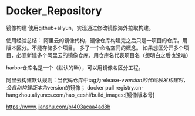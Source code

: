 # Docker_Repository
镜像构建
使用github+aliyun，实现通过修改镜像海外拉取构建。

使用经验总结：
阿里云的镜像代构，镜像仓库构建完之后只是一项目的仓库。用版本区分。不能存储多个项目。
多了一个命名空间的概念。
如果想区分开多个项目，必须新建多个阿里云的镜像仓库。用仓库名代表项目名（想明白之后也没啥）

harbor仓库名是一个（默认的lib），可以用镜像名区分工程。

阿里云构建默认规则：当代码仓库中tag为release-v$version的代码触发构建时，会自动构建版本为$version的镜像；
docker pull registry.cn-hangzhou.aliyuncs.com/hao_ceshi/build_images:[镜像版本号]

https://www.jianshu.com/p/403acaa4ad8b
